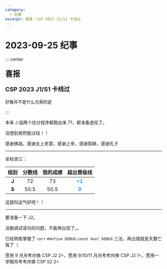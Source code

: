 ```yaml
---
category:
  - 纪事
excerpt: 喜报：CSP 2023 J1/S1 卡线过
---
```


# 2023-09-25 纪事

::: center

**<p style='font-size: 1.5rem; line-height: 1.25;'>喜报</p>**

**<p style='font-size: 1.2rem; line-height: 1.1;'>CSP 2023 J1/S1 卡线过</p>**

~~<p style='font-size: 0.85rem; line-height: 1.5;'>好像并不是什么光荣的逝</p>~~

:::

本来 J 组两个估分程序都跑出来 71，都准备退役了。

没想到居然能过线！！

感谢佛祖，感谢太上老君，感谢上帝，感谢耶稣，感谢孔子

---

坐标浙江：

| 组别  | 分数线 | 我的成绩 | 超出晋级线  |
| :---: | :---: | :-----: | :---: |
| **J** | 72    | 73      | **<span style='color: #2196f3;'>+1</span>** |
| **S** | 50.5  | 50.5    | **<span style='color: #2196f3;'>0</span>** |

这就叫运气好吧！！

---

要准备一下 J2。

没删调试语句的问题，不能再出现了。。

已经熟练掌握了 `cerr` `#define DEBUG` `const bool DEBUG` 三法，再出错就是天要亡我了（

愿用 9 月月考炸换 CSP J2 2=，愿用 9/10/11 月月考考炸换 CSP J2 1=，愿用一学期月考考炸换 CSP S2 2=

<!-- 愿得高分 -->
<!-- wish me a high score -->

<!-- 入门组一、提高组二等奖 -->
<!-- for J 1st-prize, or S 2nd-prize -->

<!--
  Always continue, never break.
  CSP J2 rp++
-->
